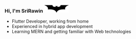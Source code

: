 ### Hi, I'm SriRawin <img src="https://raw.githubusercontent.com/SriRawin/SriRawin/main/bat.png" width=80 height=25>

- Flutter Developer, working from home
- Experienced in hybrid app development
- Learning MERN and getting familiar with Web technologies
